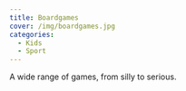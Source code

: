 ```yaml
---
title: Boardgames
cover: /img/boardgames.jpg
categories:
  - Kids
  - Sport
---
```

A wide range of games, from silly to serious.